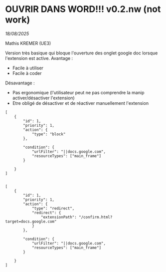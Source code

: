 # OUVRIR DANS WORD!!! v0.2.nw (not work)
_18/08/2025_ 

Mathis KREMER (UE3) 


Version très basique qui bloque l'ouverture des onglet google doc lorsque l'extension est active. 
Avantage :
- Facile à utiliser
- Facile à coder

Désavantage :
- Pas ergonomique (l'utilisateur peut ne pas comprendre la manip activer/désactiver l'extension)
- Etre obligé de désactiver et de réactiver manuellement l'extension


```
[
    {
        "id": 1,
        "priority": 1,
        "action": {
            "type": "block"
        },

        "condition": {
            "urlFilter": "||docs.google.com", 
            "resourceTypes": ["main_frame"] 
        }

    }
]


[
    {
        "id": 1,
        "priority": 1,
        "action": {
            "type": "redirect",
            "redirect": {
                "extensionPath": "/confirm.html?target=docs.google.com"
            }
        },

        "condition": {
            "urlFilter": "||docs.google.com", 
            "resourceTypes": ["main_frame"] 
        }

    }
]
```